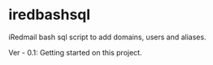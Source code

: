 # iredbashsql
iRedmail bash sql script to add domains, users and aliases.

Ver - 0.1: Getting started on this project.
